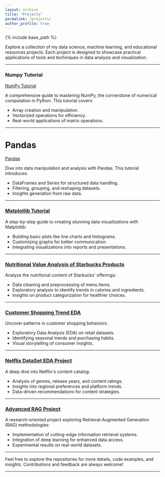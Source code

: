 ```yaml
---
layout: archive
title: "Projects"
permalink: /projects/
author_profile: true
---
```


{% include base_path %}



Explore a collection of my data science, machine learning, and educational resources projects. Each project is designed to showcase practical applications of tools and techniques in data analysis and visualization.

---

### Numpy Tutorial

[NumPy Tutorial](https://github.com/YusufAltuntas/numpy-tutorial)

A comprehensive guide to mastering NumPy, the cornerstone of numerical computation in Python. This tutorial covers:
- Array creation and manipulation.
- Vectorized operations for efficiency.
- Real-world applications of matrix operations.

---

# Pandas 

[Pandas](https://github.com/YusufAltuntas/pandas-tutorial)

Dive into data manipulation and analysis with Pandas. This tutorial introduces:
- DataFrames and Series for structured data handling.
- Filtering, grouping, and reshaping datasets.
- Insights generation from raw data.

---

### [Matplotlib Tutorial](https://github.com/YusufAltuntas/matplotlib-tutorial)
A step-by-step guide to creating stunning data visualizations with Matplotlib:
- Building basic plots like line charts and histograms.
- Customizing graphs for better communication.
- Integrating visualizations into reports and presentations.

---

### [Nutritional Value Analysis of Starbucks Products](https://github.com/YusufAltuntas/nutritional-value-analysis-of-starbucks-products)
Analyze the nutritional content of Starbucks' offerings:
- Data cleaning and preprocessing of menu items.
- Exploratory analysis to identify trends in calories and ingredients.
- Insights on product categorization for healthier choices.

---

### [Customer Shopping Trend EDA](https://github.com/YusufAltuntas/customer-shopping-trend-EDA)
Uncover patterns in customer shopping behaviors:
- Exploratory Data Analysis (EDA) on retail datasets.
- Identifying seasonal trends and purchasing habits.
- Visual storytelling of consumer insights.

---

### [Netflix DataSet EDA Project](https://github.com/YusufAltuntas/Netflix-DataSet-EDA-project)
A deep dive into Netflix's content catalog:
- Analysis of genres, release years, and content ratings.
- Insights into regional preferences and platform trends.
- Data-driven recommendations for content strategies.

---

### [Advanced RAG Project](https://github.com/YusufAltuntas/advanced-rag-project)
A research-oriented project exploring Retrieval-Augmented Generation (RAG) methodologies:
- Implementation of cutting-edge information retrieval systems.
- Integration of deep learning for enhanced data access.
- Experimental results on real-world datasets.

---

Feel free to explore the repositories for more details, code examples, and insights. Contributions and feedback are always welcome!

--- 
